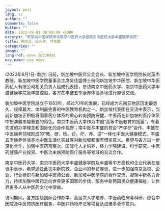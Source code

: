 ```yaml
---
layout: post
lang: sc
author: ""
comments: false
button: ""
date: 2023-09-01 00:00:00 +0800
excerpt: "新加坡中医学院参访南京中医药大学暨南京中医药大学丰盛健康学院"
title: 搭桥梁、促合作、共发展
categories: ""
image: ""
lang-ref: news_20230901
nav_name: nav_news
---
```


(2023年9月1日-南京) 日前，新加坡中医师公会会长、新加坡中医学院院长赵英杰教授，新加坡中医学院董事会主席吴佳盛博士偕同新加坡中华医院、新加坡中华医药私人有限公司相关负责人组成代表团，参访南京中医药大学、南京中医药大学丰盛健康学院及丰盛控股，各方在丰盛五季康养体验基地进行座谈交流。

新加坡中医学院成立于1953年，经过70年的发展，已经成为东南亚地区历史最悠久、规模最大、体制最完善的中医教育机构之一。新加坡代表团在交流中表示，当前新加坡正积极将国家医疗体系的重心转向预防保健，中医药在新加坡的医疗体系中扮演越来越重要的角色。南京中医药大学作为中国“高等中医教育的摇篮”，有着先进的办学理念和国际化的合作视野；南中医与丰盛的校企“产学研”合作、丰盛在中医康养领域形成的“教、研、检、诊、疗、养、游”一体化中医大健康模式、丰盛五季康养体验基地中医生活化实践等对新加坡都很有借鉴意义。希望与各方进一步深化合作，加强中医药高层次、国际化人才培养，经方学院建设、科学研究、中医药健康产业投资、中医治未病预防医疗服务等领域的交流合作。

南京中医药大学、南京中医药大学丰盛健康学院及丰盛等中方高校和企业代表在座谈中表示，希望通过此次中新院校、企业间的参访座谈，进一步加强南京高校、企业、行业组织与新加坡中医师公会、新加坡中医学院的合作交流，凝聚中新各方合力，持续加强中医药走向世界更多国家的步伐，服务中新两国民众健康福祉，让世界更多人从中医药文化中受益。

访问期间，各方围绕国际合作办学、高层次人才培养、中医药临床与科研、综合中医院及中医预防医疗服务、中医非药物疗法等项目达成诸多合作意向。
